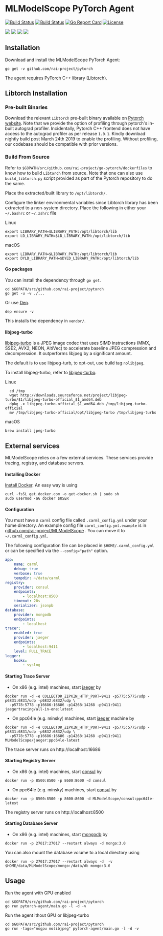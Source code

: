 # MLModelScope PyTorch Agent

[![Build Status](https://travis-ci.org/rai-project/pytorch.svg?branch=master)](https://travis-ci.org/rai-project/pytorch)
[![Build Status](https://dev.azure.com/dakkak/rai/_apis/build/status/pytorch)](https://dev.azure.com/dakkak/rai/_build/latest?definitionId=14)
[![Go Report Card](https://goreportcard.com/badge/github.com/rai-project/pytorch)](https://goreportcard.com/report/github.com/rai-project/pytorch)
[![License](https://img.shields.io/badge/License-Apache%202.0-blue.svg)](https://opensource.org/licenses/Apache-2.0)

[![](https://images.microbadger.com/badges/version/carml/pytorch:ppc64le-gpu-latest.svg)](https://microbadger.com/images/carml/pytorch:ppc64le-gpu-latest> 'Get your own version badge on microbadger.com') [![](https://images.microbadger.com/badges/version/carml/pytorch:ppc64le-cpu-latest.svg)](https://microbadger.com/images/carml/pytorch:ppc64le-cpu-latest 'Get your own version badge on microbadger.com') [![](https://images.microbadger.com/badges/version/carml/pytorch:amd64-cpu-latest.svg)](https://microbadger.com/images/carml/pytorch:amd64-cpu-latest 'Get your own version badge on microbadger.com') [![](https://images.microbadger.com/badges/version/carml/pytorch:amd64-gpu-latest.svg)](https://microbadger.com/images/carml/pytorch:amd64-gpu-latest 'Get your own version badge on microbadger.com')

## Installation

Download and install the MLModelScope PyTorch Agent:

```
go get -v github.com/rai-project/pytorch

```

The agent requires PyTorch C++ library (Libtorch).


## Libtorch Installation

### Pre-built Binaries

Download the relevant `Libtorch` pre-built binary available on [Pytorch website](https://pytorch.org). Note that we provide the option of profiling through pytorch's in-built autograd profiler. Incidentally, Pytorch C++ frontend does not have access to the autograd profiler as per release `1.0.1`. Kindly download nightly build post March 24th 2019 to enable the profiling. Without profiling, our codebase should be compatible with prior versions.

### Build From Source

Refer to `$GOPATH/src/github.com/rai-project/go-pytorch/dockerfiles` to know how to build `Libtorch` from source. Note that one can also use `build_libtorch.py` script provided as part of the Pytorch repository to do the same.

Place the extracted/built library to `/opt/libtorch/`.

Configure the linker environmental variables since Libtorch library has been extracted to a non-system directory. Place the following in either your `~/.bashrc` or `~/.zshrc` file

Linux

```
export LIBRARY_PATH=$LIBRARY_PATH:/opt/libtorch/lib
export LD_LIBRARY_PATH=$LD_LIBRARY_PATH:/opt/libtorch/lib
```

macOS

```
export LIBRARY_PATH=$LIBRARY_PATH:/opt/libtorch/lib
export DYLD_LIBRARY_PATH=$DYLD_LIBRARY_PATH:/opt/libtorch/lib
```

#### Go packages

You can install the dependency through `go get`.

```
cd $GOPATH/src/github.com/rai-project/pytorch
go get -u -v ./...
```

Or use [Dep](https://github.com/golang/dep).

```
dep ensure -v
```

This installs the dependency in `vendor/`.

#### libjpeg-turbo

[libjpeg-turbo](https://github.com/libjpeg-turbo/libjpeg-turbo) is a JPEG image codec that uses SIMD instructions (MMX, SSE2, AVX2, NEON, AltiVec) to accelerate baseline JPEG compression and decompression. It outperforms libjpeg by a significant amount.

The default is to use libjpeg-turb, to opt-out, use build tag `nolibjpeg`.

To install libjpeg-turbo, refer to [libjpeg-turbo](https://github.com/libjpeg-turbo/libjpeg-turbo/releases).

Linux

```
  cd /tmp
  wget http://downloads.sourceforge.net/project/libjpeg-turbo/$1/libjpeg-turbo-official_$1_amd64.deb
  dpkg -x libjpeg-turbo-official_$1_amd64.deb /tmp/libjpeg-turbo-official
  mv /tmp/libjpeg-turbo-official/opt/libjpeg-turbo /tmp/libjpeg-turbo
```

macOS

```
brew install jpeg-turbo
```

## External services

MLModelScope relies on a few external services.
These services provide tracing, registry, and database servers.

#### Installing Docker

[Install Docker](https://docs.docker.com/engine/installation/). An easy way is using

```
curl -fsSL get.docker.com -o get-docker.sh | sudo sh
sudo usermod -aG docker $USER
```

#### Configuration

You must have a `carml` config file called `.carml_config.yml` under your home directory. An example config file `carml_config.yml.example` is in [github.com/rai-project/MLModelScope](https://github.com/rai-project/MLModelScope) . You can move it to `~/.carml_config.yml`.

The following configuration file can be placed in `$HOME/.carml_config.yml` or can be specified via the `--config="path"` option.

```yaml
app:
    name: carml
    debug: true
    verbose: true
    tempdir: ~/data/carml
registry:
    provider: consul
    endpoints:
        - localhost:8500
    timeout: 20s
    serializer: jsonpb
database:
    provider: mongodb
    endpoints:
        - localhost
tracer:
    enabled: true
    provider: jaeger
    endpoints:
        - localhost:9411
    level: FULL_TRACE
logger:
    hooks:
        - syslog
```

#### Starting Trace Server

-   On x86 (e.g. intel) machines, start [jaeger](http://jaeger.readthedocs.io/en/latest/getting_started/) by

```
docker run -d -e COLLECTOR_ZIPKIN_HTTP_PORT=9411 -p5775:5775/udp -p6831:6831/udp -p6832:6832/udp \
  -p5778:5778 -p16686:16686 -p14268:14268 -p9411:9411 jaegertracing/all-in-one:latest
```

-   On ppc64le (e.g. minsky) machines, start [jaeger](http://jaeger.readthedocs.io/en/latest/getting_started/) machine by

```
docker run -d -e COLLECTOR_ZIPKIN_HTTP_PORT=9411 -p5775:5775/udp -p6831:6831/udp -p6832:6832/udp \
  -p5778:5778 -p16686:16686 -p14268:14268 -p9411:9411 MLModelScope/jaeger:ppc64le-latest
```

The trace server runs on http://localhost:16686

#### Starting Registry Server

-   On x86 (e.g. intel) machines, start [consul](https://hub.docker.com/_/consul/) by

```
docker run -p 8500:8500 -p 8600:8600 -d consul
```

-   On ppc64le (e.g. minsky) machines, start [consul](https://hub.docker.com/_/consul/) by

```
docker run -p 8500:8500 -p 8600:8600 -d MLModelScope/consul:ppc64le-latest
```

The registry server runs on http://localhost:8500

#### Starting Database Server

-   On x86 (e.g. intel) machines, start [mongodb](https://hub.docker.com/_/mongo/) by

```
docker run -p 27017:27017 --restart always -d mongo:3.0
```

You can also mount the database volume to a local directory using

```
docker run -p 27017:27017 --restart always -d  -v $HOME/data/MLModelScope/mongo:/data/db mongo:3.0
```

## Usage

Run the agent with GPU enabled

```
cd $GOPATH/src/github.com/rai-project/pytorch
go run pytorch-agent/main.go -l -d -v
```

Run the agent ithout GPU or libjpeg-turbo

```
cd $GOPATH/src/github.com/rai-project/pytorch
go run -tags="nogpu nolibjpeg" pytorch-agent/main.go -l -d -v
```
